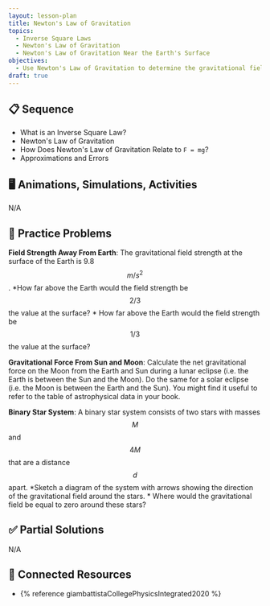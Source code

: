 ```yaml
---
layout: lesson-plan
title: Newton's Law of Gravitation
topics:
  - Inverse Square Laws
  - Newton's Law of Gravitation
  - Newton's Law of Gravitation Near the Earth's Surface
objectives:
  - Use Newton's Law of Gravitation to determine the gravitational field around a massive body
draft: true
---
```


## 📋 Sequence

* What is an Inverse Square Law?
* Newton's Law of Gravitation
* How Does Newton's Law of Gravitation Relate to `F = mg`?
* Approximations and Errors

## 🖥️ Animations, Simulations, Activities

N/A

## 📝 Practice Problems

**Field Strength Away From Earth**: The gravitational field strength at the surface of the Earth is 9.8 $$m/s^2$$.
    *How far above the Earth would the field strength be $$2/3$$ the value at the surface?
    * How far above the Earth would the field strength be $$1/3$$ the value at the surface?

**Gravitational Force From Sun and Moon**: Calculate the net gravitational force on the Moon from the Earth and Sun during a lunar eclipse (i.e. the Earth is between the Sun and the Moon). Do the same for a solar eclipse (i.e. the Moon is between the Earth and the Sun). You might find it useful to refer to the table of astrophysical data in your book.

**Binary Star System**: A binary star system consists of two stars with masses $$M$$ and $$4M$$ that are a distance $$d$$ apart.
    *Sketch a diagram of the system with arrows showing the direction of the gravitational field around the stars.
    * Where would the gravitational field be equal to zero around these stars?

## ✅ Partial Solutions

N/A

## 📘 Connected Resources

* {% reference giambattistaCollegePhysicsIntegrated2020 %}
